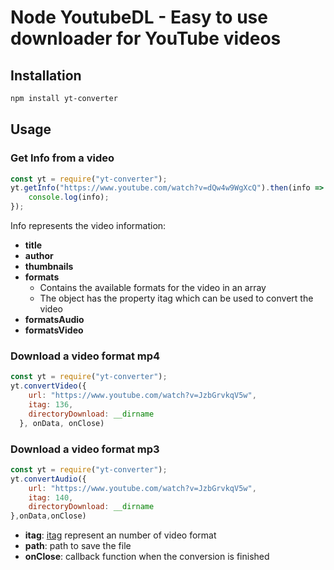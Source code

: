 # Node YoutubeDL - Easy to use downloader for YouTube videos

## Installation 
```bash
npm install yt-converter
```

## Usage
### Get Info from a video
```js
const yt = require("yt-converter");
yt.getInfo("https://www.youtube.com/watch?v=dQw4w9WgXcQ").then(info => {
    console.log(info);
});
```

Info represents the video information:
- **title**
- **author**
- **thumbnails**
- **formats**
  - Contains the available formats for the video in an array
  - The object has the property itag which can be used to convert the video
- **formatsAudio**
- **formatsVideo**

### Download a video format mp4
```js
const yt = require("yt-converter");
yt.convertVideo({
    url: "https://www.youtube.com/watch?v=JzbGrvkqV5w",
    itag: 136,
    directoryDownload: __dirname
  }, onData, onClose)
```

### Download a video format mp3
```js
const yt = require("yt-converter");
yt.convertAudio({
    url: "https://www.youtube.com/watch?v=JzbGrvkqV5w",
    itag: 140,
    directoryDownload: __dirname
},onData,onClose)
```
- **itag**: [itag]("https://en.wikipedia.org/wiki/YouTube#Quality_and_formats") represent an number of video format 
- **path**: path to save the file
- **onClose**: callback function when the conversion is finished